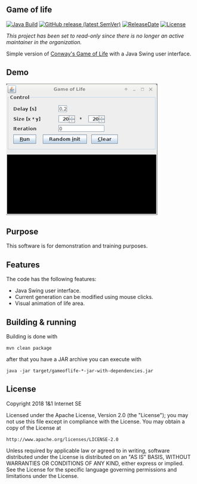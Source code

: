 ## Game of life

[![Java Build](https://github.com/1and1/game-of-life/actions/workflows/maven.yml/badge.svg)](https://github.com/1and1/game-of-life/actions/workflows/maven.yml)
[![GitHub release (latest SemVer)](https://img.shields.io/github/v/release/1and1/game-of-life)](https://github.com/1and1/game-of-life/releases)
[![ReleaseDate](https://img.shields.io/github/release-date/1and1/game-of-life)](https://github.com/1and1/game-of-life/releases)
[![License](https://img.shields.io/badge/License-Apache%202.0-blue.svg)](https://opensource.org/licenses/Apache-2.0)

*This project has been set to read-only since there is no longer an active maintainer in the organization.*

Simple version of [Conway's Game of Life](https://en.wikipedia.org/wiki/Conway%27s_Game_of_Life)
with a Java Swing user interface.

## Demo

![Demo GIF animation](/videos/GameOfLife2.gif)

## Purpose

This software is for demonstration and training purposes. 

## Features

The code has the following features:
* Java Swing user interface.
* Current generation can be modified using mouse clicks.
* Visual animation of life area.

## Building & running

Building is done with

    mvn clean package
   
after that you have a JAR archive you can execute with

    java -jar target/gameoflife-*-jar-with-dependencies.jar

## License

Copyright 2018 1&1 Internet SE

Licensed under the Apache License, Version 2.0 (the "License");
you may not use this file except in compliance with the License.
You may obtain a copy of the License at

    http://www.apache.org/licenses/LICENSE-2.0

Unless required by applicable law or agreed to in writing, software
distributed under the License is distributed on an "AS IS" BASIS,
WITHOUT WARRANTIES OR CONDITIONS OF ANY KIND, either express or implied.
See the License for the specific language governing permissions and
limitations under the License. 
